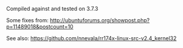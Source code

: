 Compiled against and tested on 3.7.3

Some fixes from: http://ubuntuforums.org/showpost.php?p=11489018&postcount=10

See also: https://github.com/nnevala/rr174x-linux-src-v2.4_kernel32
